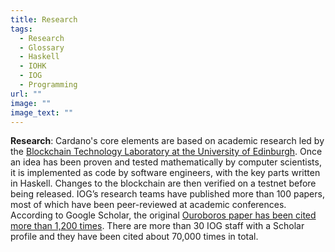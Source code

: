 ```yaml
---
title: Research
tags:
  - Research
  - Glossary
  - Haskell
  - IOHK
  - IOG
  - Programming
url: ""
image: ""
image_text: ""
---
```


**Research**: Cardano's core elements are based on academic research led by the [Blockchain Technology Laboratory at the University of Edinburgh](https://www.ed.ac.uk/informatics/blockchain). Once an idea has been proven and tested mathematically by computer scientists, it is implemented as code by software engineers, with the key parts written in Haskell. Changes to the blockchain are then verified on a testnet before being released. IOG’s research teams have published more than 100 papers, most of which have been peer-reviewed at academic conferences. According to Google Scholar, the original [Ouroboros paper has been cited more than 1,200 times](https://scholar.google.com/scholar?hl=en&as_sdt=0%2C5&q=ouroboros&btnG=). There are more than 30 IOG staff with a Scholar profile and they have been cited about 70,000 times in total.
